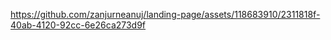 

https://github.com/zanjurneanuj/landing-page/assets/118683910/2311818f-40ab-4120-92cc-6e26ca273d9f

